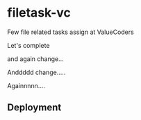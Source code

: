 # filetask-vc
Few file related tasks assign at ValueCoders

Let's complete

and again change...

Anddddd change.....

Againnnnn....

## Deployment